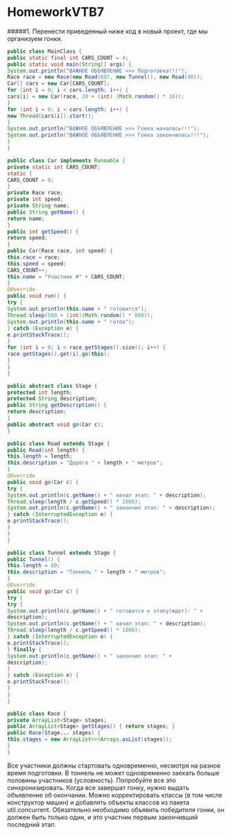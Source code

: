 # HomeworkVTB7
#####1. Перенести приведенный ниже код в новый проект, где мы организуем гонки.
   ```java
   public class MainClass {
public static final int CARS_COUNT = 4;
public static void main(String[] args) {
System.out.println("ВАЖНОЕ ОБЪЯВЛЕНИЕ >>> Подготовка!!!");
Race race = new Race(new Road(60), new Tunnel(), new Road(40));
Car[] cars = new Car[CARS_COUNT];
for (int i = 0; i < cars.length; i++) {
cars[i] = new Car(race, 20 + (int) (Math.random() * 10));
}
for (int i = 0; i < cars.length; i++) {
new Thread(cars[i]).start();
}
System.out.println("ВАЖНОЕ ОБЪЯВЛЕНИЕ >>> Гонка началась!!!");
System.out.println("ВАЖНОЕ ОБЪЯВЛЕНИЕ >>> Гонка закончилась!!!");
}
}
```

```java
public class Car implements Runnable {
private static int CARS_COUNT;
static {
CARS_COUNT = 0;
}
private Race race;
private int speed;
private String name;
public String getName() {
return name;
}
public int getSpeed() {
return speed;
}
public Car(Race race, int speed) {
this.race = race;
this.speed = speed;
CARS_COUNT++;
this.name = "Участник #" + CARS_COUNT;
}
@Override
public void run() {
try {
System.out.println(this.name + " готовится");
Thread.sleep(500 + (int)(Math.random() * 800));
System.out.println(this.name + " готов");
} catch (Exception e) {
e.printStackTrace();
}
for (int i = 0; i < race.getStages().size(); i++) {
race.getStages().get(i).go(this);
}
}
}
```

```java
public abstract class Stage {
protected int length;
protected String description;
public String getDescription() {
return description;
}
public abstract void go(Car c);
}
```

```java
public class Road extends Stage {
public Road(int length) {
this.length = length;
this.description = "Дорога " + length + " метров";
}
@Override
public void go(Car c) {
try {
System.out.println(c.getName() + " начал этап: " + description);
Thread.sleep(length / c.getSpeed() * 1000);
System.out.println(c.getName() + " закончил этап: " + description);
} catch (InterruptedException e) {
e.printStackTrace();
}
}
}
```

```java
public class Tunnel extends Stage {
public Tunnel() {
this.length = 80;
this.description = "Тоннель " + length + " метров";
}
@Override
public void go(Car c) {
try {
try {
System.out.println(c.getName() + " готовится к этапу(ждет): " +
description);
System.out.println(c.getName() + " начал этап: " + description);
Thread.sleep(length / c.getSpeed() * 1000);
} catch (InterruptedException e) {
e.printStackTrace();
} finally {
System.out.println(c.getName() + " закончил этап: " +
description);
}
} catch (Exception e) {
e.printStackTrace();
}
}
}
```

```java
public class Race {
private ArrayList<Stage> stages;
public ArrayList<Stage> getStages() { return stages; }
public Race(Stage... stages) {
this.stages = new ArrayList<>(Arrays.asList(stages));
}
}
```

Все участники должны стартовать одновременно, несмотря на разное время подготовки. В тоннель не
может одновременно заехать больше половины участников (условность).
Попробуйте все это синхронизировать.
Когда все завершат гонку, нужно выдать объявление об окончании.
Можно корректировать классы (в том числе конструктор машин) и добавлять объекты классов из
пакета util.concurrent.
Обязательно необходимо объявить победителя гонки, он должен быть только один, и это участник
первым закончивший последний этап.
